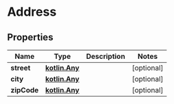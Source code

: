 # Address

## Properties
Name | Type | Description | Notes
------------ | ------------- | ------------- | -------------
**street** | [**kotlin.Any**](.md) |  |  [optional]
**city** | [**kotlin.Any**](.md) |  |  [optional]
**zipCode** | [**kotlin.Any**](.md) |  |  [optional]
